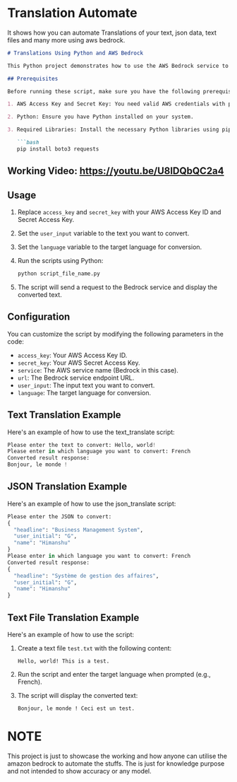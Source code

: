 # Translation Automate

It shows how you can automate Translations of your text, json data, text files and many more using aws bedrock.

```markdown
# Translations Using Python and AWS Bedrock

This Python project demonstrates how to use the AWS Bedrock service to convert text, json, API responses and text files from one language to another using the AWS SDK and requests library.

## Prerequisites

Before running these script, make sure you have the following prerequisites in place:

1. AWS Access Key and Secret Key: You need valid AWS credentials with permissions to access the Bedrock service.

2. Python: Ensure you have Python installed on your system.

3. Required Libraries: Install the necessary Python libraries using pip:

   ```bash
   pip install boto3 requests
   ```

## Working Video: https://youtu.be/U8IDQbQC2a4

## Usage

1. Replace `access_key` and `secret_key` with your AWS Access Key ID and Secret Access Key.

2. Set the `user_input` variable to the text you want to convert.

3. Set the `language` variable to the target language for conversion.

4. Run the scripts using Python:

   ```bash
   python script_file_name.py
   ```

5. The script will send a request to the Bedrock service and display the converted text.

## Configuration

You can customize the script by modifying the following parameters in the code:

- `access_key`: Your AWS Access Key ID.
- `secret_key`: Your AWS Secret Access Key.
- `service`: The AWS service name (Bedrock in this case).
- `url`: The Bedrock service endpoint URL.
- `user_input`: The input text you want to convert.
- `language`: The target language for conversion.

## Text Translation Example

Here's an example of how to use the text_translate script:

```python
Please enter the text to convert: Hello, world!
Please enter in which language you want to convert: French
Converted result response:
Bonjour, le monde !
```

## JSON Translation Example

Here's an example of how to use the json_translate script:

```python
Please enter the JSON to convert:
{
  "headline": "Business Management System",
  "user_initial": "G",
  "name": "Himanshu"
}
Please enter in which language you want to convert: French
Converted result response:
{
  "headline": "Système de gestion des affaires",
  "user_initial": "G",
  "name": "Himanshu"
}
```

## Text File Translation Example

Here's an example of how to use the script:

1. Create a text file `test.txt` with the following content:

   ```
   Hello, world! This is a test.
   ```

2. Run the script and enter the target language when prompted (e.g., French).

3. The script will display the converted text:

   ```
   Bonjour, le monde ! Ceci est un test.
   ```

# NOTE

This project is just to showcase the working and how anyone can utilise the amazon bedrock to automate the stuffs. The is just for knowledge purpose and not intended to show accuracy or any model.
